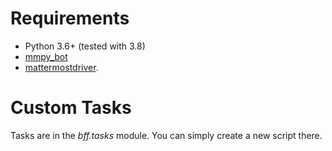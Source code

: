 # Requirements
* Python 3.6+ (tested with 3.8)
* [mmpy_bot](https://github.com/attzonko/mmpy_bot)
* [mattermostdriver](https://github.com/Vaelor/python-mattermost-driver).

# Custom Tasks
Tasks are in the *bff.tasks* module. You can simply create a new script there.
